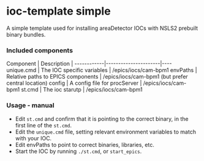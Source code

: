 # ioc-template simple

A simple template used for installing areaDetector IOCs with NSLS2 prebuilt binary bundles.

### Included components

Component   |       Description    |
------------|----------------------|----
unique.cmd | The IOC specific variables | /epics/iocs/cam-bpm1
envPaths | Relative paths to EPICS components | /epics/iocs/cam-bpm1 (but prefer central location)
config | A config file for procServer | /epics/iocs/cam-bpm1
st.cmd | The ioc starutp | /epics/iocs/cam-bpm1

### Usage - manual

* Edit `st.cmd` and confirm that it is pointing to the correct binary, in the first line of the `st.cmd`.
* Edit the `unique.cmd` file, setting relevant environment variables to match with your IOC.
* Edit envPaths to point to correct binaries, libraries, etc.
* Start the IOC by running `./st.cmd`, or `start_epics`.
